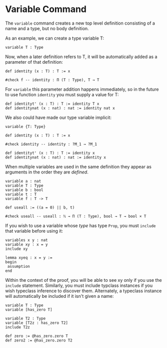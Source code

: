 # Variable Command

The `variable` command creates a new top level definition consisting of a name and a type, but no body definition.

As an example, we can create a type variable T:

```lean
variable T : Type
```

Now, when a later definition refers to T, it will be automatically added as a parameter of that definition:

```lean
def identity (x : T) : T := x

#check f -- identity : Π (T : Type), T → T
```

For `variable` this parameter addition happens immediately, so in the future to use function `identity` you must supply a value for T:

```lean
def identityt' (x : T) : T := identity T x
def identitynat (x : nat) : nat := identity nat x
```

We also could have made our type variable implicit:

```lean
variable {T: Type}

def identity (x : T) : T := x

#check identity -- identity : ?M_1 → ?M_1

def identityt' (x : T) : T := identity x
def identitynat (x : nat) : nat := identity x
```

When multiple variables are used in the same definition they appear as arguments in the order they are _defined_.

```lean
variable a : nat
variable T : Type
variable b : bool
variable t : T
variable f : T -> T

def useall := ((a = 0) || b, t)

#check useall -- useall : ℕ → Π (T : Type), bool → T → bool × T
```

If you wish to use a variable whose _type_ has type `Prop`, you must `include` that variable before using it:

```lean
variables x y : nat
variable xy : x = y
include xy 

lemma xyeq : x = y :=
begin
 assumption
end
```

Within the context of the proof, you will be able to see xy only if you use the `include` statement. Similarly, you must include typclass instances if you wish typeclass inference to discover them. Alternately, a typeclass instance will automatically be included if it isn't given a name:

```lean
variable T : Type
variable [has_zero T]

variable T2 : Type
variable [T2z : has_zero T2]
include T2z

def zero := @has_zero.zero T
def zero2 := @has_zero.zero T2
```

